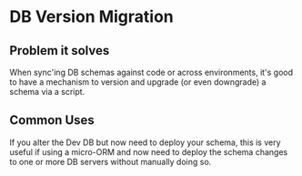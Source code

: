 # DB Version Migration

## Problem it solves
When sync'ing DB schemas against code or across environments, it's good to have a mechanism to version and upgrade (or even downgrade) a schema via a script.

## Common Uses
If you alter the Dev DB but now need to deploy your schema, this is very useful if using a micro-ORM and now need to deploy the schema changes to one or more DB servers without manually doing so.
